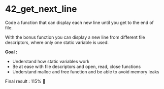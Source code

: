 # 42_get_next_line

Code a function that can display each new line until you get to the end of file.

With the bonus function you can display a new line from different file descriptors, where only one static variable is used.

**Goal :**
* Understand how static variables work
* Be at ease with file descriptors and open, read, close functions
* Understand malloc and free function and be able to avoid memory leaks

Final result : 115% :100: 
